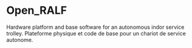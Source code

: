 # Open_RALF
Hardware platform and base software for an autonomous indor service trolley. Plateforme physique et code de base pour un chariot de service autonome.
